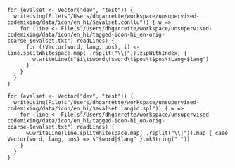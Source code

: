     for (evalset <- Vector("dev", "test")) {
      writeUsing(File(s"/Users/dhgarrette/workspace/unsupervised-codemixing/data/icon/en_hi/$evalset.conllu")) { w =>
        for (line <- File(s"/Users/dhgarrette/workspace/unsupervised-codemixing/data/icon/en_hi/tagged-icon-hi_en-orig-coarse-$evalset.txt").readLines) {
          for ((Vector(word, lang, pos), i) <- line.splitWhitespace.map(_.rsplit("\\|")).zipWithIndex) {
            w.writeLine(s"$i\t$word\t$word\t$pos\t$pos\tLang=$lang")
          }
        }
      }
    }

    for (evalset <- Vector("dev", "test")) {
      writeUsing(File(s"/Users/dhgarrette/workspace/unsupervised-codemixing/data/icon/en_hi/$evalset.langid.spl")) { w =>
        for (line <- File(s"/Users/dhgarrette/workspace/unsupervised-codemixing/data/icon/en_hi/tagged-icon-hi_en-orig-coarse-$evalset.txt").readLines) {
          w.writeLine(line.splitWhitespace.map(_.rsplit("\\|")).map { case Vector(word, lang, pos) => s"$word|$lang" }.mkString(" "))
        }
      }
    }
